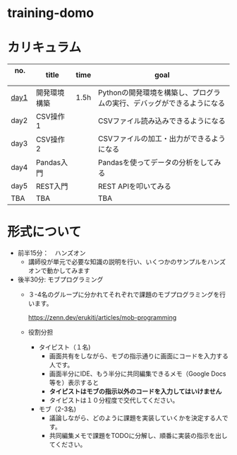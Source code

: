 # training-domo


# カリキュラム

| no. 　| title | time | goal |
| ---- | ----- | ---- | ---- |
| [day1](./day1) | 開発環境構築 | 1.5h | Pythonの開発環境を構築し、プログラムの実行、デバッグができるようになる|
| day2 | CSV操作1 | | CSVファイル読み込みできるようになる |
| day3 | CSV操作2 | |CSVファイルの加工・出力ができるようになる |
| day4 | Pandas入門 | |  Pandasを使ってデータの分析をしてみる |
| day5 | REST入門 | | REST APIを叩いてみる |
| TBA  | TBA | | TBA |

# 形式について
- 前半15分：　ハンズオン
  - 講師役が単元で必要な知識の説明を行い、いくつかのサンプルをハンズオンで動かしてみます 
- 後半30分: モブプログラミング
  - ３-4名のグループに分かれてそれぞれで課題のモブプログラミングを行います。
    
    https://zenn.dev/erukiti/articles/mob-programming
  - 役割分担
    - タイピスト（１名)
      - 画面共有をしながら、モブの指示通りに画面にコードを入力する人です。
      - 画面半分にIDE、もう半分に共同編集できるメモ（Google Docs等を）表示すると
      - **タイピストはモブの指示以外のコードを入力してはいけません**
      - タイピストは１０分程度で交代してください。
    - モブ（2-3名)
      - 議論しながら、どのように課題を実装していくかを決定する人です。
      - 共同編集メモで課題をTODOに分解し、順番に実装の指示を出してください。
 
